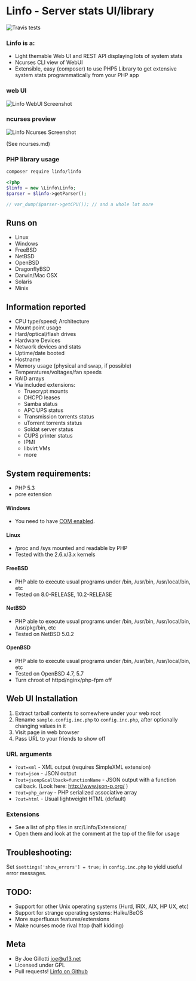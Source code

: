 # Linfo - Server stats UI/library

![Travis tests](https://api.travis-ci.org/jrgp/linfo.svg)


### Linfo is a:

 - Light themable Web UI and REST API displaying lots of system stats
 - Ncurses CLI view of WebUI
 - Extensible, easy (composer) to use PHP5 Library to get extensive system stats programmatically from your PHP app

### web UI
![Linfo WebUI Screenshot](http://jrgp.us/misc/linfo.png)

### ncurses preview
![Linfo Ncurses Screenshot](http://jrgp.us/misc/linfo_curses.png)

(See ncurses.md)

### PHP library usage

```bash
composer require linfo/linfo
```

```php
<?php
$linfo = new \Linfo\Linfo;
$parser = $linfo->getParser();

// var_dump($parser->getCPU()); // and a whole lot more
```



## Runs on
 - Linux
 - Windows
 - FreeBSD
 - NetBSD
 - OpenBSD
 - DragonflyBSD
 - Darwin/Mac OSX
 - Solaris
 - Minix

## Information reported
 - CPU type/speed; Architecture
 - Mount point usage
 - Hard/optical/flash drives
 - Hardware Devices
 - Network devices and stats
 - Uptime/date booted
 - Hostname
 - Memory usage (physical and swap, if possible)
 - Temperatures/voltages/fan speeds
 - RAID arrays
 - Via included extensions:
   - Truecrypt mounts
   - DHCPD leases
   - Samba status
   - APC UPS status
   - Transmission torrents status
   - uTorrent torrents status
   - Soldat server status
   - CUPS printer status
   - IPMI
   - libvirt VMs
   - more

## System requirements:
 - PHP 5.3
 - pcre extension

#### Windows
 - You need to have [COM enabled](http://www.php.net/manual/en/class.com.php).

#### Linux
 - /proc and /sys mounted and readable by PHP
 - Tested with the 2.6.x/3.x kernels

#### FreeBSD
 - PHP able to execute usual programs under /bin, /usr/bin, /usr/local/bin, etc
 - Tested on 8.0-RELEASE, 10.2-RELEASE

#### NetBSD
 - PHP able to execute usual programs under /bin, /usr/bin, /usr/local/bin, /usr/pkg/bin, etc
 - Tested on NetBSD 5.0.2

#### OpenBSD
 - PHP able to execute usual programs under /bin, /usr/bin, /usr/local/bin,  etc
 - Tested on OpenBSD 4.7, 5.7
 - Turn chroot of httpd/nginx/php-fpm off

## Web UI Installation
 1. Extract tarball contents to somewhere under your web root
 2. Rename ``sample.config.inc.php`` to ``config.inc.php``, after optionally changing values in it
 3. Visit page in web browser
 4. Pass URL to your friends to show off


### URL arguments

- ``?out=xml`` - XML output (requires SimpleXML extension)
- ``?out=json`` - JSON output
- ``?out=jsonp&callback=functionName`` - JSON output with a function callback. (Look here: http://www.json-p.org/ )
- ``?out=php_array`` - PHP serialized associative array
- ``?out=html`` - Usual lightweight HTML (default)

### Extensions
 - See a list of php files in src/Linfo/Extensions/
 - Open them and look at the comment at the top of the file for usage


## Troubleshooting:

Set ``$settings['show_errors'] = true;`` in ``config.inc.php`` to yield useful error messages.


## TODO:
 - Support for other Unix operating systems (Hurd, IRIX, AIX, HP UX, etc)
 - Support for strange operating systems: Haiku/BeOS
 - More superfluous features/extensions
 - Make ncurses mode rival htop (half kidding)

## Meta
 - By Joe Gillotti <joe@u13.net>
 - Licensed under GPL
 - Pull requests! [Linfo on Github](http://github.com/jrgp/linfo)

